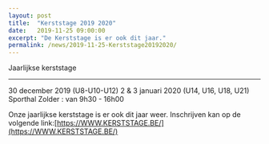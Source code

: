 ```yaml
---
layout: post
title:  "Kerststage 2019 2020"
date:   2019-11-25 09:00:00
excerpt: "De Kerststage is er ook dit jaar."
permalink: /news/2019-11-25-Kerststage20192020/
---
```


Jaarlijkse kerststage
_____________________

30 december 2019 (U8-U10-U12)
2 & 3 januari 2020 (U14, U16, U18, U21)
Sporthal Zolder : van 9h30 - 16h00

Onze jaarlijkse kerststage is er ook dit jaar weer.
Inschrijven kan op  de volgende link:[https://WWW.KERSTSTAGE.BE/](https://WWW.KERSTSTAGE.BE/)   
